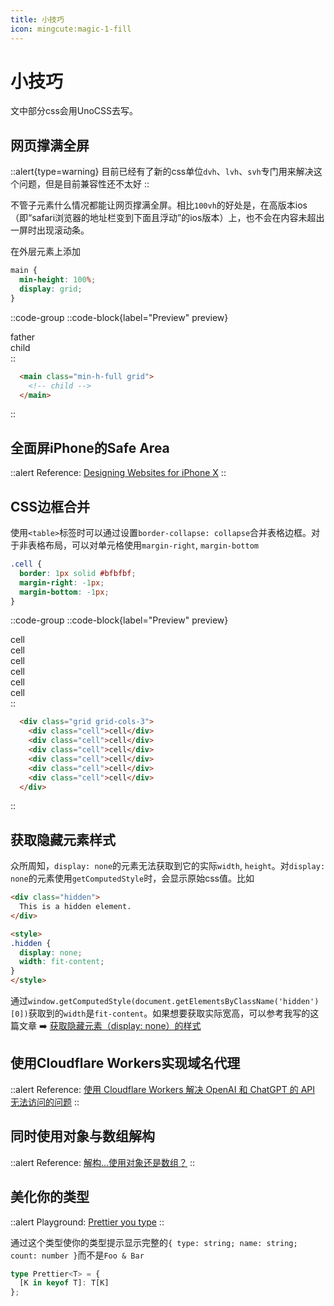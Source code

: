 ```yaml
---
title: 小技巧
icon: mingcute:magic-1-fill
---
```


# 小技巧

文中部分css会用UnoCSS去写。

## 网页撑满全屏

::alert{type=warning}
目前已经有了新的css单位`dvh`、`lvh`、`svh`专门用来解决这个问题，但是目前兼容性还不太好
::

不管子元素什么情况都能让网页撑满全屏。相比`100vh`的好处是，在高版本ios（即“safari浏览器的地址栏变到下面且浮动”的ios版本）上，也不会在内容未超出一屏时出现滚动条。

在外层元素上添加
```css
main {
  min-height: 100%;
  display: grid;
}
```
::code-group
  ::code-block{label="Preview" preview}
    <main class="bg-yellow p-3">
      father
      <div class="bg-gray">child</div>
    </main>
  ::
  ```html [Code]
    <main class="min-h-full grid">
      <!-- child -->
    </main>
  ```
::

## 全面屏iPhone的Safe Area

::alert
Reference: [Designing Websites for iPhone X](https://webkit.org/blog/7929/designing-websites-for-iphone-x/)
::

## CSS边框合并

使用`<table>`标签时可以通过设置`border-collapse: collapse`合并表格边框。对于非表格布局，可以对单元格使用`margin-right`, `margin-bottom`
```css
.cell {
  border: 1px solid #bfbfbf;
  margin-right: -1px;
  margin-bottom: -1px;
}
```
::code-group
  ::code-block{label="Preview" preview}
    <div class="grid grid-cols-3">
      <div class="b-1 b-solid b-[#bfbfbf] -m-r-1px -m-b-1px">cell</div>
      <div class="b-1 b-solid b-[#bfbfbf] -m-r-1px -m-b-1px">cell</div>
      <div class="b-1 b-solid b-[#bfbfbf] -m-r-1px -m-b-1px">cell</div>
      <div class="b-1 b-solid b-[#bfbfbf] -m-r-1px -m-b-1px">cell</div>
      <div class="b-1 b-solid b-[#bfbfbf] -m-r-1px -m-b-1px">cell</div>
      <div class="b-1 b-solid b-[#bfbfbf] -m-r-1px -m-b-1px">cell</div>
    </div>
  ::
  ```html [Code]
    <div class="grid grid-cols-3">
      <div class="cell">cell</div>
      <div class="cell">cell</div>
      <div class="cell">cell</div>
      <div class="cell">cell</div>
      <div class="cell">cell</div>
      <div class="cell">cell</div>
    </div>
  ```
::

## 获取隐藏元素样式

众所周知，`display: none`的元素无法获取到它的实际`width`, `height`。对`display: none`的元素使用`getComputedStyle`时，会显示原始css值。比如
```html
<div class="hidden">
  This is a hidden element.
</div>

<style>
.hidden {
  display: none;
  width: fit-content;
}
</style>
```
通过`window.getComputedStyle(document.getElementsByClassName('hidden')[0])`获取到的`width`是`fit-content`。如果想要获取实际宽高，可以参考我写的这篇文章 ➡️ [获取隐藏元素（display: none）的样式](/blog/front-end/getting-styles-of-elements-with-display-none)

## 使用Cloudflare Workers实现域名代理

::alert
Reference: [使用 Cloudflare Workers 解决 OpenAI 和 ChatGPT 的 API 无法访问的问题](https://github.com/noobnooc/noobnooc/discussions/9)
::

## 同时使用对象与数组解构

::alert
Reference: [解构...使用对象还是数组？](https://antfu.me/posts/destructuring-with-object-or-array)
::

## 美化你的类型

::alert
Playground: [Prettier you type](https://www.typescriptlang.org/zh/play?#code/C4TwDgpgBAYg9nKBeKBvAsAKClUkBcUAzsAE4CWAdgOYDcWOlAhgLYSEkU32YC+WWPNABCTUsjQMoAYzgBXSsEKU5LAEYRSPfpkHhoAYTgsJ8RADIoorQMxCoABVIRgwcpoA8AFQB8EjNhQANoA0lBUUADWECBwAGZQXgC6hF6hSVg6epCJECQSTi5unkYsPkA)
::

通过这个类型使你的类型提示显示完整的`{ type: string; name: string; count: number }`而不是`Foo & Bar`

```ts
type Prettier<T> = {
  [K in keyof T]: T[K]
};
```